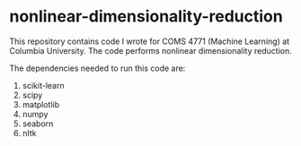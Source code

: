 # nonlinear-dimensionality-reduction
This repository contains code I wrote for COMS 4771 (Machine Learning) at Columbia University. The code performs nonlinear dimensionality reduction. 

The dependencies needed to run this code are:
1. scikit-learn
2. scipy
3. matplotlib
4. numpy
5. seaborn
6. nltk
